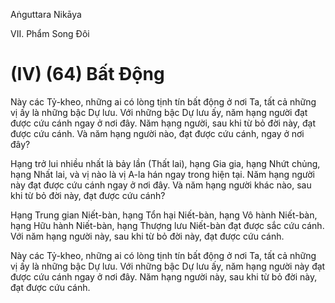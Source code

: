 Aṅguttara Nikāya

VII. Phẩm Song Ðôi

# (IV) (64) Bất Ðộng

Này các Tỷ-kheo, những ai có lòng tịnh tín bất động ở nơi Ta, tất cả những vị ấy là những bậc Dự lưu. Với những bậc Dự lưu ấy, năm hạng người đạt được cứu cánh ngay ở nơi đây. Năm hạng người, sau khi từ bỏ đời này, đạt được cứu cánh. Và năm hạng người nào, đạt được cứu cánh, ngay ở nơi đây?

Hạng trở lui nhiều nhất là bảy lần (Thất lai), hạng Gia gia, hạng Nhứt chủng, hạng Nhất lai, và vị nào là vị A-la hán ngay trong hiện tại. Năm hạng người này đạt được cứu cánh ngay ở nơi đây. Và năm hạng người khác nào, sau khi từ bỏ đời này, đạt được cứu cánh?

Hạng Trung gian Niết-bàn, hạng Tổn hại Niết-bàn, hạng Vô hành Niết-bàn, hạng Hữu hành Niết-bàn, hạng Thượng lưu Niết-bàn đạt được sắc cứu cánh. Với năm hạng người này, sau khi từ bỏ đời này, đạt được cứu cánh.

Này các Tỷ-kheo, những ai có lòng tịnh tín bất động ở nơi Ta, tất cả những vị ấy là những bậc Dự lưu. Với những bậc Dự lưu ấy, năm hạng người này đạt được cứu cánh ngay ở nơi đây. Năm hạng người này, sau khi từ bỏ đời này, đạt được cứu cánh.

